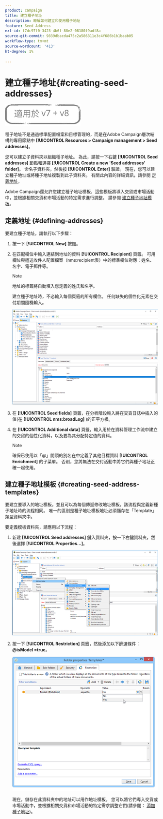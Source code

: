 ```yaml
---
product: campaign
title: 建立種子地址
description: 瞭解如何建立和使用種子地址
feature: Seed Address
exl-id: f7dc97f0-3423-4b6f-88e2-08180f9adf8a
source-git-commit: 9839dbacda475c2a586811e3c4f686b1b1baab05
workflow-type: tm+mt
source-wordcount: '413'
ht-degree: 1%

---
```


# 建立種子地址{#creating-seed-addresses}

![](../../assets/common.svg)

種子地址不是通過標準配置檔案和目標管理的，而是在Adobe Campaign層次結構的專用節點中 **[!UICONTROL Resources > Campaign management > Seed addresses]**。

您可以建立子資料夾以組織種子地址。 為此，請按一下右鍵 **[!UICONTROL Seed addresses]** 節點和選擇 **[!UICONTROL Create a new 'Seed addresses' folder]**。 命名子資料夾，然後按 **[!UICONTROL Enter]** 驗證。 現在，您可以建立種子地址或將種子地址複製到此子資料夾。 有關此內容的詳細資訊，請參閱 [定義地址](#defining-addresses)。

Adobe Campaign還允許您建立種子地址模板，這些模板將導入交貨或市場活動中，並根據相關交貨和市場活動的特定需求進行調整。 請參閱 [建立種子地址模板](#creating-seed-address-templates)。

## 定義地址 {#defining-addresses}

要建立種子地址，請執行以下步驟：

1. 按一下 **[!UICONTROL New]** 按鈕。
1. 在匹配欄位中輸入連結到地址的資料 **[!UICONTROL Recipient]** 頁籤。 可用欄位與遞送收件人配置檔案（nms:recipient表）中的標準欄位對應：姓名、名字、電子郵件等。

   >[!NOTE]
   >
   >地址的標籤將自動填入您定義的姓氏和名字。
   >
   >建立種子地址時，不必輸入每個頁籤的所有欄位。 任何缺失的個性化元素在交付期間隨機輸入。

   ![](assets/s_ncs_user_seedlist_new_address.png)

1. 在 **[!UICONTROL Seed fields]** 頁籤，在分析階段輸入將在交貨日誌中插入的值(在 **[!UICONTROL nms:broadLog]** )的正平方根。

1. 在 **[!UICONTROL Additional data]** 頁籤，輸入用於在資料管理工作流中建立的交貨的個性化資料，以及要為其分配特定值的資料。

   >[!NOTE]
   >
   >確保已使用以「@」開頭的別名在中定義了其他目標資料 **[!UICONTROL Enrichment]** 的子菜單。 否則，您將無法在交付活動中將它們與種子地址正確一起使用。

## 建立種子地址模板 {#creating-seed-address-templates}

要建立要導入的地址模板，並且可以為每個傳遞修改地址模板，該流程與定義新種子地址時的流程相同。 唯一的區別是種子地址模板地址必須儲存在「Template」類型資料夾中。

要定義模板資料夾，請應用以下流程：

1. 新建 **[!UICONTROL Seed addresses]** 鍵入資料夾，按一下右鍵資料夾，然後選擇 **[!UICONTROL Properties...]**。

   ![](assets/s_ncs_user_seedlist_template_folder.png)

1. 按一下 **[!UICONTROL Restriction]** 頁籤，然後添加以下篩選條件： **@isModel =true**。

   ![](assets/s_ncs_user_seedlist_folder_is_model.png)

   現在，儲存在此資料夾中的地址可以用作地址模板。 您可以將它們導入交貨或市場活動中，並根據相關交貨和市場活動的特定需求調整它們(請參閱： [添加種子地址](adding-seed-addresses.md))。
